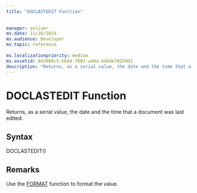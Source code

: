```yaml
---
title: "DOCLASTEDIT Function"
 
 
manager: soliver
ms.date: 11/16/2014
ms.audience: Developer
ms.topic: reference
 
ms.localizationpriority: medium
ms.assetid: 843868c5-bb4d-f003-ad4a-b48de78259d1
description: "Returns, as a serial value, the date and the time that a document was last edited."
---
```


# DOCLASTEDIT Function

Returns, as a serial value, the date and the time that a document was last edited.
  
## Syntax

DOCLASTEDIT()
  
## Remarks

Use the [FORMAT](format-function.md) function to format the value. 
  

